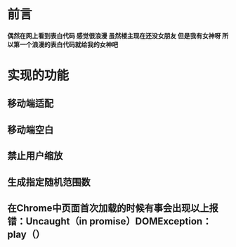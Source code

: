 # 前言
#### 偶然在网上看到表白代码 感觉很浪漫 虽然楼主现在还没女朋友 但是我有女神呀 所以第一个浪漫的表白代码就给我的女神吧
# 实现的功能
## 移动端适配
## 移动端空白
## 禁止用户缩放
## 生成指定随机范围数
## 在Chrome中页面首次加载的时候有事会出现以上报错：Uncaught（in promise）DOMException：play（）
